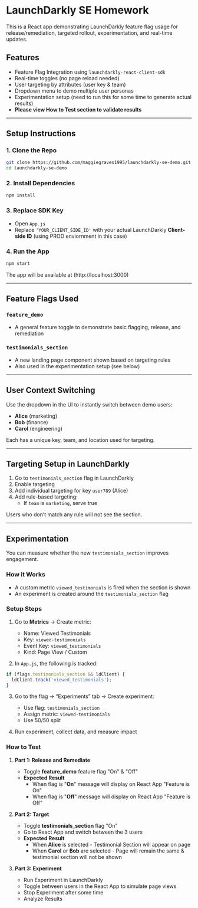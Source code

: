 # LaunchDarkly SE Homework

This is a React app demonstrating LaunchDarkly feature flag usage for release/remediation, targeted rollout, experimentation, and real-time updates.

## Features

- Feature Flag Integration using `launchdarkly-react-client-sdk`
- Real-time toggles (no page reload needed)
- User targeting by attributes (user key & team)
- Dropdown menu to demo multiple user personas
- Experimentation setup (need to run this for some time to generate actual results)
- **Please view How to Test section to validate results**

---

## Setup Instructions

### 1. Clone the Repo
```bash
git clone https://github.com/maggiegraves1995/launchdarkly-se-demo.git
cd launchdarkly-se-demo
```

### 2. Install Dependencies
```bash
npm install
```

### 3. Replace SDK Key
- Open `App.js`
- Replace `'YOUR_CLIENT_SIDE_ID'` with your actual LaunchDarkly **Client-side ID** (using PROD enviornment in this case)

### 4. Run the App
```bash
npm start
```
The app will be available at (http://localhost:3000)

---

## Feature Flags Used

### `feature_demo`
- A general feature toggle to demonstrate basic flagging, release, and remediation

### `testimonials_section`
- A new landing page component shown based on targeting rules
- Also used in the experimentation setup (see below)

---

## User Context Switching
Use the dropdown in the UI to instantly switch between demo users:
- **Alice** (marketing)
- **Bob** (finance)
- **Carol** (engineering)

Each has a unique key, team, and location used for targeting.

---

## Targeting Setup in LaunchDarkly

1. Go to `testimonials_section` flag in LaunchDarkly
2. Enable targeting
3. Add individual targeting for key `user789` (Alice)
4. Add rule-based targeting:
   - If `team` is `marketing`, serve true

Users who don’t match any rule will not see the section.

---

## Experimentation

You can measure whether the new `testimonials_section` improves engagement.

### How it Works
- A custom metric `viewed_testimonials` is fired when the section is shown
- An experiment is created around the `testimonials_section` flag

### Setup Steps
1. Go to **Metrics** → Create metric:
   - Name: Viewed Testimonials
   - Key: `viewed-testimonials`
   - Event Key: `viewed_testimonials`
   - Kind: Page View / Custom

2. In `App.js`, the following is tracked:
```js
if (flags.testimonials_section && ldClient) {
  ldClient.track('viewed_testimonials');
}
```

3. Go to the flag → “Experiments” tab → Create experiment:
   - Use flag: `testimonials_section`
   - Assign metric: `viewed-testimonials`
   - Use 50/50 split

4. Run experiment, collect data, and measure impact

###  How to Test
1. **Part 1: Release and Remediate**
    - Toggle **feature_demo** feature flag "On" & "Off"
    - **Expected Result**
       - When flag is "**On**" message will display on React App "Feature is On"
       - When flag is "**Off**" message will display on React App "Feature is Off"
   
2. **Part 2: Target**
   - Toggle **testimonials_section** flag "On"
   - Go to React App and switch between the 3 users
   - **Expected Result**
     - When **Alice** is selected - Testimonial Section will appear on page
     - When **Carol** or **Bob** are selected - Page will remain the same & testimonial section will not be shown
    
3. **Part 3: Experiment**
   - Run Experiment in LaunchDarkly
   - Toggle between users in the React App to simulate page views
   - Stop Experiment after some time
   - Analyze Results 



